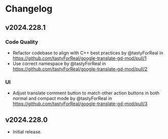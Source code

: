 # Changelog

## v2024.228.1

### Code Quality

- Refactor codebase to align with C++ best practices by @tastyForReal in https://github.com/tastyForReal/google-translate-gd-mod/pull/1
- Use correct namespace by @tastyForReal in https://github.com/tastyForReal/google-translate-gd-mod/pull/2

### UI

- Adjust translate comment button to match other action buttons in both normal and compact mode by @tastyForReal in https://github.com/tastyForReal/google-translate-gd-mod/pull/3

## v2024.228.0

- Initial release.
